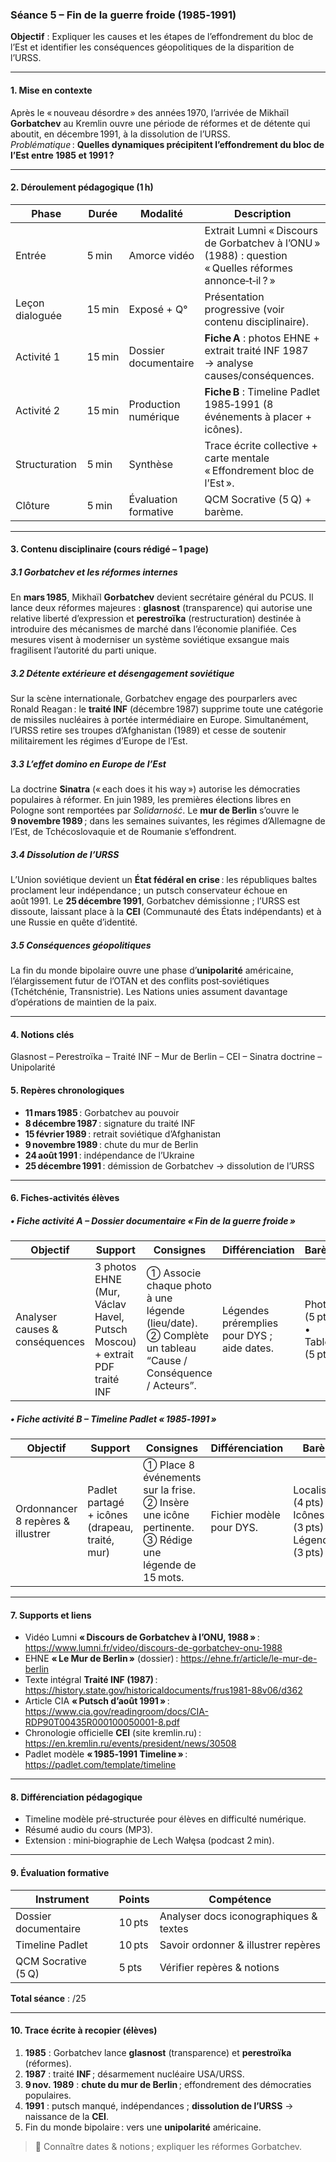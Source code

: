 
### Séance 5 – Fin de la guerre froide (1985‑1991)

**Objectif** : Expliquer les causes et les étapes de l’effondrement du bloc de l’Est et identifier les conséquences géopolitiques de la disparition de l’URSS.

---

#### 1. Mise en contexte
Après le « nouveau désordre » des années 1970, l’arrivée de Mikhaïl **Gorbatchev** au Kremlin ouvre une période de réformes et de détente qui aboutit, en décembre 1991, à la dissolution de l’URSS.  
*Problématique* : **Quelles dynamiques précipitent l’effondrement du bloc de l’Est entre 1985 et 1991 ?**

---

#### 2. Déroulement pédagogique (1 h)

| Phase | Durée | Modalité | Description |
|-------|-------|----------|-------------|
| Entrée | 5 min | Amorce vidéo | Extrait Lumni « Discours de Gorbatchev à l’ONU » (1988) : question « Quelles réformes annonce‑t‑il ? » |
| Leçon dialoguée | 15 min | Exposé + Q° | Présentation progressive (voir contenu disciplinaire). |
| Activité 1 | 15 min | Dossier documentaire | **Fiche A** : photos EHNE + extrait traité INF 1987 → analyse causes/conséquences. |
| Activité 2 | 15 min | Production numérique | **Fiche B** : Timeline Padlet 1985‑1991 (8 événements à placer + icônes). |
| Structuration | 5 min | Synthèse | Trace écrite collective + carte mentale « Effondrement bloc de l’Est ». |
| Clôture | 5 min | Évaluation formative | QCM Socrative (5 Q) + barème.

---

#### 3. Contenu disciplinaire (cours rédigé – 1 page)

##### 3.1 Gorbatchev et les réformes internes  
En **mars 1985**, Mikhaïl **Gorbatchev** devient secrétaire général du PCUS. Il lance deux réformes majeures : **glasnost** (transparence) qui autorise une relative liberté d’expression et **perestroïka** (restructuration) destinée à introduire des mécanismes de marché dans l’économie planifiée. Ces mesures visent à moderniser un système soviétique exsangue mais fragilisent l’autorité du parti unique.

##### 3.2 Détente extérieure et désengagement soviétique  
Sur la scène internationale, Gorbatchev engage des pourparlers avec Ronald Reagan : le **traité INF** (décembre 1987) supprime toute une catégorie de missiles nucléaires à portée intermédiaire en Europe. Simultanément, l’URSS retire ses troupes d’Afghanistan (1989) et cesse de soutenir militairement les régimes d’Europe de l’Est.

##### 3.3 L’effet domino en Europe de l’Est  
La doctrine **Sinatra** (« each does it his way ») autorise les démocraties populaires à réformer. En juin 1989, les premières élections libres en Pologne sont remportées par *Solidarność*. Le **mur de Berlin** s’ouvre le **9 novembre 1989** ; dans les semaines suivantes, les régimes d’Allemagne de l’Est, de Tchécoslovaquie et de Roumanie s’effondrent.

##### 3.4 Dissolution de l’URSS  
L’Union soviétique devient un **État fédéral en crise** : les républiques baltes proclament leur indépendance ; un putsch conservateur échoue en août 1991. Le **25 décembre 1991**, Gorbatchev démissionne ; l’URSS est dissoute, laissant place à la **CEI** (Communauté des États indépendants) et à une Russie en quête d’identité.

##### 3.5 Conséquences géopolitiques  
La fin du monde bipolaire ouvre une phase d’**unipolarité** américaine, l’élargissement futur de l’OTAN et des conflits post‑soviétiques (Tchétchénie, Transnistrie). Les Nations unies assument davantage d’opérations de maintien de la paix.

---

#### 4. Notions clés
Glasnost – Perestroïka – Traité INF – Mur de Berlin – CEI – Sinatra doctrine – Unipolarité

#### 5. Repères chronologiques
- **11 mars 1985** : Gorbatchev au pouvoir  
- **8 décembre 1987** : signature du traité INF  
- **15 février 1989** : retrait soviétique d’Afghanistan  
- **9 novembre 1989** : chute du mur de Berlin  
- **24 août 1991** : indépendance de l’Ukraine  
- **25 décembre 1991** : démission de Gorbatchev → dissolution de l’URSS  

---

#### 6. Fiches‑activités élèves

##### • Fiche activité A – Dossier documentaire « Fin de la guerre froide »
| Objectif | Support | Consignes | Différenciation | Barème |
|----------|---------|-----------|-----------------|--------|
| Analyser causes & conséquences | 3 photos EHNE (Mur, Václav Havel, Putsch Moscou) + extrait PDF traité INF | ① Associe chaque photo à une légende (lieu/date). ② Complète un tableau “Cause / Conséquence / Acteurs”. | Légendes préremplies pour DYS ; aide dates. | Photos (5 pts) • Tableau (5 pts) |

##### • Fiche activité B – Timeline Padlet « 1985‑1991 »
| Objectif | Support | Consignes | Différenciation | Barème |
|----------|---------|-----------|-----------------|--------|
| Ordonnancer 8 repères & illustrer | Padlet partagé + icônes (drapeau, traité, mur) | ① Place 8 événements sur la frise. ② Insère une icône pertinente. ③ Rédige une légende de 15 mots. | Fichier modèle pour DYS. | Localisation (4 pts) • Icônes (3 pts) • Légendes (3 pts) |

---

#### 7. Supports et liens
- Vidéo Lumni **« Discours de Gorbatchev à l’ONU, 1988 »** : <https://www.lumni.fr/video/discours-de-gorbatchev-onu-1988>  
- EHNE **« Le Mur de Berlin »** (dossier) : <https://ehne.fr/article/le-mur-de-berlin>  
- Texte intégral **Traité INF (1987)** : <https://history.state.gov/historicaldocuments/frus1981-88v06/d362>  
- Article CIA **« Putsch d’août 1991 »** : <https://www.cia.gov/readingroom/docs/CIA-RDP90T00435R000100050001-8.pdf>  
- Chronologie officielle **CEI** (site kremlin.ru) : <https://en.kremlin.ru/events/president/news/30508>  
- Padlet modèle **« 1985‑1991 Timeline »** : <https://padlet.com/template/timeline>  

---

#### 8. Différenciation pédagogique
- Timeline modèle pré‑structurée pour élèves en difficulté numérique.  
- Résumé audio du cours (MP3).  
- Extension : mini‑biographie de Lech Wałęsa (podcast 2 min).

---

#### 9. Évaluation formative
| Instrument | Points | Compétence |
|------------|--------|------------|
| Dossier documentaire | 10 pts | Analyser docs iconographiques & textes |
| Timeline Padlet | 10 pts | Savoir ordonner & illustrer repères |
| QCM Socrative (5 Q) | 5 pts | Vérifier repères & notions |

**Total séance** : /25

---

#### 10. Trace écrite à recopier (élèves)

1. **1985** : Gorbatchev lance **glasnost** (transparence) et **perestroïka** (réformes).  
2. **1987** : traité **INF** ; désarmement nucléaire USA/URSS.  
3. **9 nov. 1989** : **chute du mur de Berlin** ; effondrement des démocraties populaires.  
4. **1991** : putsch manqué, indépendances ; **dissolution de l’URSS** → naissance de la **CEI**.  
5. Fin du monde bipolaire : vers une **unipolarité** américaine.

> 📌  Connaître dates & notions ; expliquer les réformes Gorbatchev.
